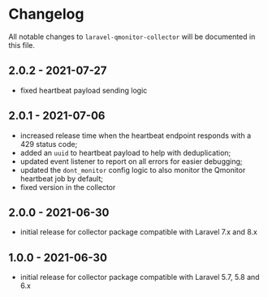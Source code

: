 # Changelog

All notable changes to `laravel-qmonitor-collector` will be documented in this file.

## 2.0.2 - 2021-07-27
- fixed heartbeat payload sending logic

## 2.0.1 - 2021-07-06
- increased release time when the heartbeat endpoint responds with a 429 status code;
- added an `uuid` to heartbeat payload to help with deduplication;
- updated event listener to report on all errors for easier debugging;
- updated the `dont_monitor` config logic to also monitor the Qmonitor heartbeat job by default;
- fixed version in the collector

## 2.0.0 - 2021-06-30

- initial release for collector package compatible with Laravel 7.x and 8.x

## 1.0.0 - 2021-06-30

- initial release for collector package compatible with Laravel 5.7, 5.8 and 6.x
